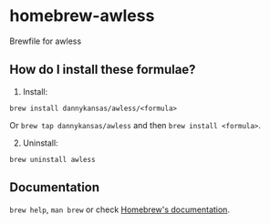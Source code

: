 # homebrew-awless
Brewfile for awless

## How do I install these formulae?

1. Install:

`brew install dannykansas/awless/<formula>`

Or `brew tap dannykansas/awless` and then `brew install <formula>`.

2. Uninstall:

`brew uninstall awless`

## Documentation

`brew help`, `man brew` or check [Homebrew's documentation](https://docs.brew.sh).
